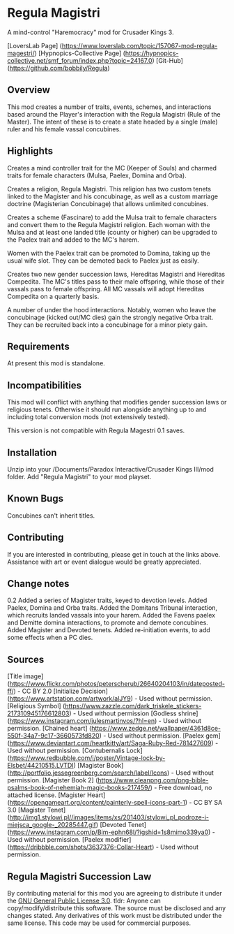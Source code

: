 # Regula Magistri
A mind-control "Haremocracy" mod for Crusader Kings 3.

[LoversLab Page] (https://www.loverslab.com/topic/157067-mod-regula-magestri/)
[Hypnopics-Collective Page] (https://hypnopics-collective.net/smf_forum/index.php?topic=24167.0)
[Git-Hub] (https://github.com/bobbily/Regula)

## Overview
This mod creates a number of traits, events, schemes, and interactions based around the Player's interaction with the Regula Magistri (Rule of the Master). The intent of these is to create a state headed by a single (male) ruler and his female vassal concubines. 


## Highlights

Creates a mind controller trait for the MC (Keeper of Souls) and charmed traits for female characters (Mulsa, Paelex, Domina and Orba).

Creates a religion, Regula Magistri. This religion has two custom tenets linked to the Magister and his concubinage, as well as a custom marriage doctrine (Magisterian Concubinage) that allows unlimited concubines.

Creates a scheme (Fascinare) to add the Mulsa trait to female characters and convert them to the Regula Magistri religion. Each woman with the Mulsa and at least one landed title (county or higher) can be upgraded to the Paelex trait and added to the MC's harem.

Women with the Paelex trait can be promoted to Domina, taking up the usual wife slot. They can be demoted back to Paelex just as easily.

Creates two new gender succession laws, Hereditas Magistri and Hereditas Compedita. The MC's titles pass to their male offspring, while those of their vassals pass to female offspring. All MC vassals will adopt Hereditas Compedita on a quarterly basis.

A number of under the hood interactions. Notably, women who leave the concubinage (kicked out/MC dies) gain the strongly negative Orba trait. They can be recruited back into a concubinage for a minor piety gain.


## Requirements
At present this mod is standalone.


## Incompatibilities
This mod will conflict with anything that modifies gender succession laws or religious tenets. Otherwise it should run alongside anything up to and including total conversion mods (not extensively tested).

This version is not compatible with Regula Magestri 0.1 saves.


## Installation
Unzip into your /Documents/Paradox Interactive/Crusader Kings III/mod folder. 
Add "Regula Magistri" to your mod playset.


## Known Bugs
Concubines can't inherit titles.

## Contributing
If you are interested in contributing, please get in touch at the links above. Assistance with art or event dialogue would be greatly appreciated.

## Change notes
0.2
Added a series of Magister traits, keyed to devotion levels.
Added Paelex, Domina and Orba traits.
Added the Domitans Tribunal interaction, which recruits landed vassals into your harem.
Added the Favens paelex and Demitte domina interactions, to promote and demote concubines.
Added Magister and Devoted tenets.
Added re-initiation events, to add some effects when a PC dies.

## Sources
[Title image] (https://www.flickr.com/photos/peterscherub/26640204103/in/dateposted-ff/) - CC BY 2.0
[Initialize Decision] (https://www.artstation.com/artwork/alJY9)  - Used without permission.
[Religious Symbol] (https://www.zazzle.com/dark_triskele_stickers-217310945176612803) - Used without permission
[Godless shrine] (https://www.instagram.com/julesmartinvos/?hl=en) - Used without permission.
[Chained heart] (https://www.zedge.net/wallpaper/4361d8ce-550f-34a7-9c17-3660573fd820) - Used without permission.
[Paelex gem] (https://www.deviantart.com/heartkitty/art/Saga-Ruby-Red-781427609) - Used without permission.
[Contubernalis Lock] (https://www.redbubble.com/i/poster/Vintage-lock-by-Elsbet/44210515.LVTDI) 
[Magister Book] (http://portfolio.jessegreenberg.com/search/label/Icons) - Used without permission.
[Magister Book 2] (https://www.cleanpng.com/png-bible-psalms-book-of-nehemiah-magic-books-217459/) - Free download, no attached license.
[Magister Heart] (https://opengameart.org/content/painterly-spell-icons-part-1) - CC BY SA 3.0
[Magister Tenet] (http://img1.stylowi.pl//images/items/xs/201403/stylowi_pl_podroze-i-miejsca_google-_20285447.gif)
[Devoted Tenet] (https://www.instagram.com/p/Bim-ephn68l/?igshid=1s8mimo339ya0) - Used without permission.
[Paelex modifier] (https://dribbble.com/shots/3637376-Collar-Heart) - Used without permission.

## Regula Magistri Succession Law
By contributing material for this mod you are agreeing to distribute it under the [GNU General Public License 3.0](https://gitgud.io/cherisong/carnalitas/-/blob/development/LICENSE.md).
tldr: 
Anyone can copy/modify/distribute this software.  The source must be disclosed and any changes stated.
Any derivatives of this work must be distributed under the same license.
This code may be used for commercial purposes.
